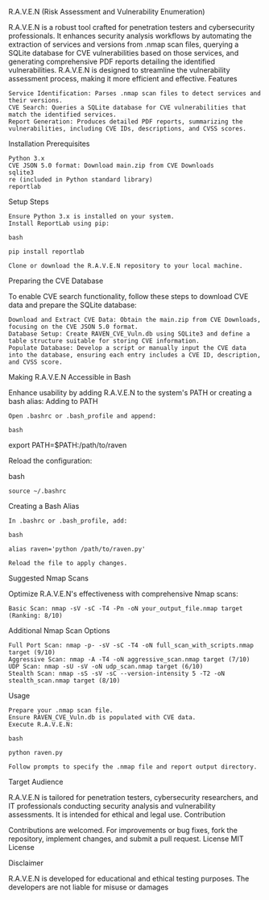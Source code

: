 R.A.V.E.N (Risk Assessment and Vulnerability Enumeration)

R.A.V.E.N is a robust tool crafted for penetration testers and cybersecurity professionals. It enhances security analysis workflows by automating the extraction of services and versions from .nmap scan files, querying a SQLite database for CVE vulnerabilities based on those services, and generating comprehensive PDF reports detailing the identified vulnerabilities. R.A.V.E.N is designed to streamline the vulnerability assessment process, making it more efficient and effective.
Features

    Service Identification: Parses .nmap scan files to detect services and their versions.
    CVE Search: Queries a SQLite database for CVE vulnerabilities that match the identified services.
    Report Generation: Produces detailed PDF reports, summarizing the vulnerabilities, including CVE IDs, descriptions, and CVSS scores.

Installation
Prerequisites

    Python 3.x
    CVE JSON 5.0 format: Download main.zip from CVE Downloads
    sqlite3
    re (included in Python standard library)
    reportlab

Setup Steps

    Ensure Python 3.x is installed on your system.
    Install ReportLab using pip:

    bash

    pip install reportlab

    Clone or download the R.A.V.E.N repository to your local machine.

Preparing the CVE Database

To enable CVE search functionality, follow these steps to download CVE data and prepare the SQLite database:

    Download and Extract CVE Data: Obtain the main.zip from CVE Downloads, focusing on the CVE JSON 5.0 format.
    Database Setup: Create RAVEN_CVE_Vuln.db using SQLite3 and define a table structure suitable for storing CVE information.
    Populate Database: Develop a script or manually input the CVE data into the database, ensuring each entry includes a CVE ID, description, and CVSS score.

Making R.A.V.E.N Accessible in Bash

Enhance usability by adding R.A.V.E.N to the system's PATH or creating a bash alias:
Adding to PATH

    Open .bashrc or .bash_profile and append:

    bash

export PATH=$PATH:/path/to/raven

Reload the configuration:

bash

    source ~/.bashrc

Creating a Bash Alias

    In .bashrc or .bash_profile, add:

    bash

    alias raven='python /path/to/raven.py'

    Reload the file to apply changes.

Suggested Nmap Scans

Optimize R.A.V.E.N's effectiveness with comprehensive Nmap scans:

    Basic Scan: nmap -sV -sC -T4 -Pn -oN your_output_file.nmap target (Ranking: 8/10)

Additional Nmap Scan Options

    Full Port Scan: nmap -p- -sV -sC -T4 -oN full_scan_with_scripts.nmap target (9/10)
    Aggressive Scan: nmap -A -T4 -oN aggressive_scan.nmap target (7/10)
    UDP Scan: nmap -sU -sV -oN udp_scan.nmap target (6/10)
    Stealth Scan: nmap -sS -sV -sC --version-intensity 5 -T2 -oN stealth_scan.nmap target (8/10)

Usage

    Prepare your .nmap scan file.
    Ensure RAVEN_CVE_Vuln.db is populated with CVE data.
    Execute R.A.V.E.N:

    bash

    python raven.py

    Follow prompts to specify the .nmap file and report output directory.

Target Audience

R.A.V.E.N is tailored for penetration testers, cybersecurity researchers, and IT professionals conducting security analysis and vulnerability assessments. It is intended for ethical and legal use.
Contribution

Contributions are welcomed. For improvements or bug fixes, fork the repository, implement changes, and submit a pull request.
License
MIT License

Disclaimer

R.A.V.E.N is developed for educational and ethical testing purposes. The developers are not liable for misuse or damages
